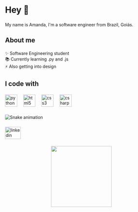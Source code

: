 <h1 align="left">Hey 👋</h1>

###

<p align="left">My name is Amanda, I'm a software engineer from Brazil, Goiás.</p>

###

<h2 align="left">About me</h2>

###

<p align="left">✨ Software Engineering student<br>📚 Currently learning .py and .js<br>⚡ Also getting into design</p>

###

<h2 align="left">I code with</h2>

###

<div align="left">
  <img src="https://cdn.jsdelivr.net/gh/devicons/devicon/icons/python/python-original.svg" height="40" alt="python logo"  />
  <img width="12" />
  <img src="https://cdn.jsdelivr.net/gh/devicons/devicon/icons/html5/html5-original.svg" height="40" alt="html5 logo"  />
  <img width="12" />
  <img src="https://cdn.jsdelivr.net/gh/devicons/devicon/icons/css3/css3-original.svg" height="40" alt="css3 logo"  />
  <img width="12" />
  <img src="https://cdn.jsdelivr.net/gh/devicons/devicon/icons/csharp/csharp-original.svg" height="40" alt="csharp logo"  />
</div>

###

<img src="https://raw.githubusercontent.com/Am-Andd/Am-Andd/output/snake.svg" alt="Snake animation" />

###

<div align="left">
  <a href="https://www.linkedin.com/in/amanda-andrade-b222692a4/" target="_blank">
    <img src="https://raw.githubusercontent.com/maurodesouza/profile-readme-generator/master/src/assets/icons/social/linkedin/default.svg" width="52" height="40" alt="linkedin logo"  />
  </a>
</div>

###

<div align="center">
  <img height="200" src="https://i.pinimg.com/originals/f6/76/57/f67657d17886d720b18994c1accc33d1.gif"  />
</div>

###

